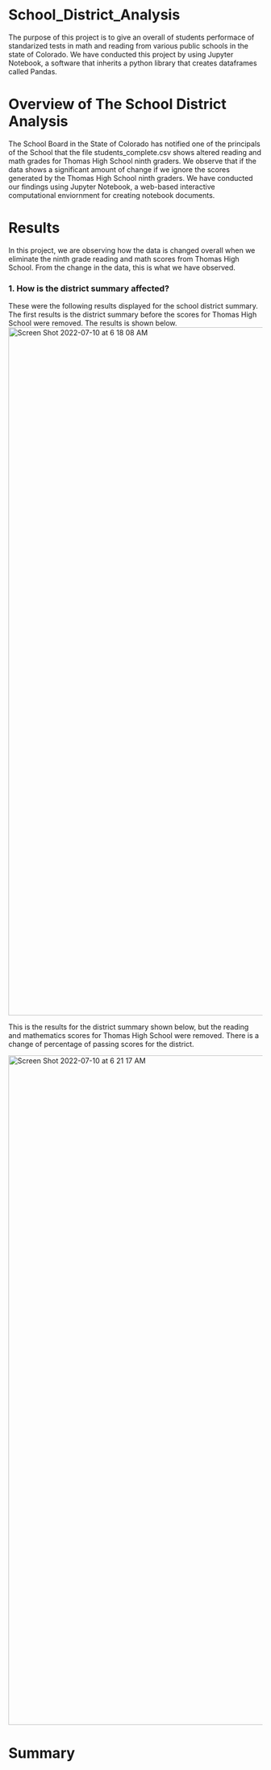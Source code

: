 # School_District_Analysis
The purpose of this project is to give an overall of students performace of standarized tests in math and reading from various public schools in the state of Colorado. We have conducted this project by using Jupyter Notebook, a software that inherits a python library that creates dataframes called Pandas.

# Overview of The School District Analysis
The School Board in the State of Colorado has notified one of the principals of the School that the file students_complete.csv shows altered reading and math grades for Thomas High School ninth graders. We observe that if the data shows a significant amount of change if we ignore the scores generated by the Thomas High School ninth graders. We have conducted our findings using Jupyter Notebook, a web-based interactive computational enviornment for creating notebook documents. 


# Results
In this project, we are observing how the data is changed overall when we eliminate the ninth grade reading and math scores from Thomas High School. From the change in the data, this is what we have observed. 

   ### 1. How is the district summary affected? 
   These were the following results displayed for the school district summary. The first results is the district summary before the scores for Thomas High School were removed. The results is shown below. 
<img width="1363" alt="Screen Shot 2022-07-10 at 6 18 08 AM" src="https://user-images.githubusercontent.com/104328106/178144605-afe9f7ff-e5ff-4d15-988a-4460b93ef0ba.png">

This is the results for the district summary shown below, but the reading and mathematics scores for Thomas High School were removed. There is a change of percentage of passing scores for the district. 

<img width="1326" alt="Screen Shot 2022-07-10 at 6 21 17 AM" src="https://user-images.githubusercontent.com/104328106/178144734-3d708eca-2431-402d-9944-46d7646ab5ce.png">



# Summary






